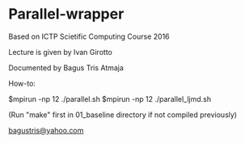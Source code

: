 Parallel-wrapper
================

Based on ICTP Scietific Computing Course 2016

Lecture is given by Ivan Girotto

Documented by Bagus Tris Atmaja

How-to:

$mpirun -np 12 ./parallel.sh
$mpirun -np 12 ./parallel_ljmd.sh

(Run "make" first in 01_baseline directory if not compiled previously)

bagustris@yahoo.com
